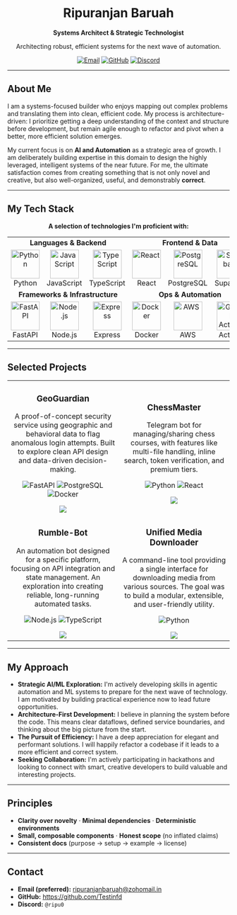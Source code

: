 <div align="center">
  <h1>Ripuranjan Baruah</h1>
  <p><b>Systems Architect & Strategic Technologist</b></p>
  <p>Architecting robust, efficient systems for the next wave of automation.</p>
  
  <p>
    <a href="mailto:ripuranjanbaruah@gmail.com"><img src="https://img.shields.io/badge/Email-D14836?style=for-the-badge&logo=gmail&logoColor=white" alt="Email"/></a>
    <a href="https://github.com/Testinfd"><img src="https://img.shields.io/badge/GitHub-181717?style=for-the-badge&logo=github&logoColor=white" alt="GitHub"/></a>
    <a href="https://discordapp.com/users/ripu0"><img src="https://img.shields.io/badge/Discord-5865F2?style=for-the-badge&logo=discord&logoColor=white" alt="Discord"/></a>
  </p>
</div>

---

## About Me

I am a systems-focused builder who enjoys mapping out complex problems and translating them into clean, efficient code. My process is architecture-driven: I prioritize getting a deep understanding of the context and structure before development, but remain agile enough to refactor and pivot when a better, more efficient solution emerges.

My current focus is on **AI and Automation** as a strategic area of growth. I am deliberately building expertise in this domain to design the highly leveraged, intelligent systems of the near future. For me, the ultimate satisfaction comes from creating something that is not only novel and creative, but also well-organized, useful, and demonstrably **correct**.

---

## My Tech Stack

<div align="center">
  <p><strong>A selection of technologies I'm proficient with:</strong></p>
  <table>
    <tr>
      <td align="center" colspan="3"><strong>Languages & Backend</strong></td>
      <td align="center" colspan="3"><strong>Frontend & Data</strong></td>
    </tr>
    <tr>
      <td align="center" width="96">
        <img src="https://skillicons.dev/icons?i=python" alt="Python" width="65" height="65" />
        <br>Python
      </td>
      <td align="center" width="96">
        <img src="https://skillicons.dev/icons?i=js" alt="JavaScript" width="65" height="65" />
        <br>JavaScript
      </td>
      <td align="center" width="96">
        <img src="https://skillicons.dev/icons?i=ts" alt="TypeScript" width="65" height="65" />
        <br>TypeScript
      </td>
      <td align="center" width="96">
        <img src="https://skillicons.dev/icons?i=react" alt="React" width="65" height="65" />
        <br>React
      </td>
      <td align="center" width="96">
        <img src="https://skillicons.dev/icons?i=postgres" alt="PostgreSQL" width="65" height="65" />
        <br>PostgreSQL
      </td>
       <td align="center" width="96">
        <img src="https://skillicons.dev/icons?i=supabase" alt="Supabase" width="65" height="65" />
        <br>Supabase
      </td>
    </tr>
    <tr>
      <td align="center" colspan="3"><strong>Frameworks & Infrastructure</strong></td>
      <td align="center" colspan="3"><strong>Ops & Automation</strong></td>
    </tr>
    <tr>
      <td align="center" width="96">
        <img src="https://skillicons.dev/icons?i=fastapi" alt="FastAPI" width="65" height="65" />
        <br>FastAPI
      </td>
      <td align="center" width="96">
        <img src="https://skillicons.dev/icons?i=nodejs" alt="Node.js" width="65" height="65" />
        <br>Node.js
      </td>
      <td align="center" width="96">
        <img src="https://skillicons.dev/icons?i=express" alt="Express" width="65" height="65" />
        <br>Express
      </td>
       <td align="center" width="96">
        <img src="https://skillicons.dev/icons?i=docker" alt="Docker" width="65" height="65" />
        <br>Docker
      </td>
       <td align="center" width="96">
        <img src="https://skillicons.dev/icons?i=aws" alt="AWS" width="65" height="65" />
        <br>AWS
      </td>
      <td align="center" width="96">
        <img src="https://skillicons.dev/icons?i=githubactions" alt="GitHub Actions" width="65" height="65" />
        <br>Actions
      </td>
    </tr>
  </table>
</div>

---

## Selected Projects

<table>
<tr>
<td width="50%">
<h3 align="center">GeoGuardian</h3>
<div align="center">
<p>A proof-of-concept security service using geographic and behavioral data to flag anomalous login attempts. Built to explore clean API design and data-driven decision-making.</p>
<p>
<img src="https://img.shields.io/badge/FastAPI-009688?style=for-the-badge&logo=fastapi&logoColor=white" alt="FastAPI"/>
<img src="https://img.shields.io/badge/PostgreSQL-4169E1?style=for-the-badge&logo=postgresql&logoColor=white" alt="PostgreSQL"/>
<img src="https://img.shields.io/badge/Docker-2496ED?style=for-the-badge&logo=docker&logoColor=white" alt="Docker"/>
</p>
<a href="https://github.com/Testinfd/GeoGuardian" target="_blank"><img src="https://img.shields.io/badge/View%20Code-181717?style=for-the-badge&logo=github&logoColor=white"></a>
</div>
</td>
<td width="50%">
<h3 align="center">ChessMaster</h3>
<div align="center">
<p>Telegram bot for managing/sharing chess courses, with features like multi-file handling, inline search, token verification, and premium tiers.</p>
<p>
<img src="https://img.shields.io/badge/Python-3776AB?style=for-the-badge&logo=python&logoColor=white" alt="Python"/>
<img src="https://img.shields.io/badge/React-61DAFB?style=for-the-badge&logo=react&logoColor=black" alt="React"/>
</p>
<a href="https://github.com/Testinfd/ChessMaster" target="_blank"><img src="https://img.shields.io/badge/View%20Code-181717?style=for-the-badge&logo=github&logoColor=white"></a>
</div>
</td>
</tr>
<tr>
<td width="50%">
<h3 align="center">Rumble-Bot</h3>
<div align="center">
<p>An automation bot designed for a specific platform, focusing on API integration and state management. An exploration into creating reliable, long-running automated tasks.</p>
<p>
<img src="https://img.shields.io/badge/Node.js-339933?style=for-the-badge&logo=nodedotjs&logoColor=white" alt="Node.js"/>
<img src="https://img.shields.io/badge/TypeScript-3178C6?style=for-the-badge&logo=typescript&logoColor=white" alt="TypeScript"/>
</p>
<a href="https://github.com/Testinfd/Rumble-Bot" target="_blank"><img src="https://img.shields.io/badge/View%20Code-181717?style=for-the-badge&logo=github&logoColor=white"></a>
</div>
</td>
<td width="50%">
<h3 align="center">Unified Media Downloader</h3>
<div align="center">
<p>A command-line tool providing a single interface for downloading media from various sources. The goal was to build a modular, extensible, and user-friendly utility.</p>
<p>
<img src="https://img.shields.io/badge/Python-3776AB?style=for-the-badge&logo=python&logoColor=white" alt="Python"/>
</p>
<a href="https://github.com/Testinfd/Unified-Media-Downloader-Tool" target="_blank"><img src="https://img.shields.io/badge/View%20Code-181717?style=for-the-badge&logo=github&logoColor=white"></a>
</div>
</td>
</tr>
</table>

---

## My Approach

-   **Strategic AI/ML Exploration:** I'm actively developing skills in agentic automation and ML systems to prepare for the next wave of technology. I am motivated by building practical experience now to lead future opportunities.
-   **Architecture-First Development:** I believe in planning the system before the code. This means clear dataflows, defined service boundaries, and thinking about the big picture from the start.
-   **The Pursuit of Efficiency:** I have a deep appreciation for elegant and performant solutions. I will happily refactor a codebase if it leads to a more efficient and correct system.
-   **Seeking Collaboration:** I'm actively participating in hackathons and looking to connect with smart, creative developers to build valuable and interesting projects.

---

## Principles

-   **Clarity over novelty** · **Minimal dependencies** · **Deterministic environments**
-   **Small, composable components** · **Honest scope** (no inflated claims)
-   **Consistent docs** (purpose → setup → example → license)

---

## Contact
- **Email (preferred):** ripuranjanbaruah@zohomail.in
- **GitHub:** <https://github.com/Testinfd>
- **Discord:** `@ripu0`
